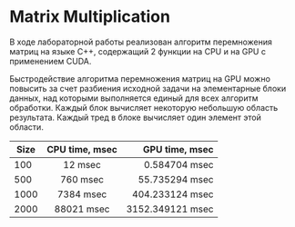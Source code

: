 # Matrix Multiplication 

В ходе лабораторной работы реализован алгоритм перемножения матриц на языке C++, содержащий 2 функции на CPU и на GPU с применением CUDA.

Быстродействие алгоритма перемножения матриц на GPU можно повысить за счет разбиения исходной задачи на элементарные блоки данных, над которыми выполняется единый для всех алгоритм обработки. Каждый блок вычисляет некоторую небольшую область результата. Каждый тред в блоке вычисляет один элемент этой области.


| Size          | CPU time, msec     | GPU time, msec  |
| ------------- |:------------------:| -----:|
| 100           | 12 msec            | 0.584704 msec   |
| 500           | 760 msec           | 55.735294 msec  |
| 1000          | 7384 msec          | 404.233124 msec |
| 2000          | 88021 msec         | 3152.349121 msec|



